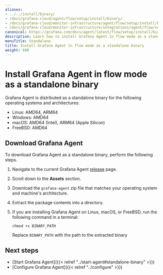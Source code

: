 ```yaml
---
aliases:
- ../../install/binary/
- /docs/grafana-cloud/agent/flow/setup/install/binary/
- /docs/grafana-cloud/monitor-infrastructure/agent/flow/setup/install/binary/
- /docs/grafana-cloud/monitor-infrastructure/integrations/agent/flow/setup/install/binary/
canonical: https://grafana.com/docs/agent/latest/flow/setup/install/binary/
description: Learn how to install Grafana Agent in flow mode as a standalone binary
menuTitle: Standalone
title: Install Grafana Agent in flow mode as a standalone binary
weight: 600
---
```


# Install Grafana Agent in flow mode as a standalone binary

Grafana Agent is distributed as a standalone binary for the following operating systems and architectures:

* Linux: AMD64, ARM64
* Windows: AMD64
* macOS: AMD64 (Intel), ARM64 (Apple Silicon)
* FreeBSD: AMD64

## Download Grafana Agent

To download Grafana Agent as a standalone binary, perform the following steps.

1. Navigate to the current Grafana Agent [release](https://github.com/grafana/agent/releases) page.

1. Scroll down to the **Assets** section.

1. Download the `grafana-agent` zip file that matches your operating system and machine's architecture.

1. Extract the package contents into a directory.

1. If you are installing Grafana Agent on Linux, macOS, or FreeBSD, run the following command in a terminal:

   ```shell
   chmod +x BINARY_PATH
   ```

   Replace `BINARY_PATH` with the path to the extracted binary

## Next steps

* [Start Grafana Agent]({{< relref "../start-agent#standalone-binary" >}})
* [Configure Grafana Agent]({{< relref "../configure" >}})
